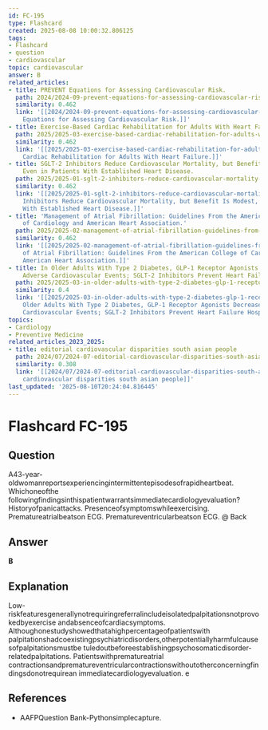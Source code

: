 ```yaml
---
id: FC-195
type: Flashcard
created: 2025-08-08 10:00:32.806125
tags:
- Flashcard
- question
- cardiovascular
topic: cardiovascular
answer: B
related_articles:
- title: PREVENT Equations for Assessing Cardiovascular Risk.
  path: 2024/2024-09-prevent-equations-for-assessing-cardiovascular-risk.md
  similarity: 0.462
  link: '[[2024/2024-09-prevent-equations-for-assessing-cardiovascular-risk|PREVENT
    Equations for Assessing Cardiovascular Risk.]]'
- title: Exercise-Based Cardiac Rehabilitation for Adults With Heart Failure.
  path: 2025/2025-03-exercise-based-cardiac-rehabilitation-for-adults-with-heart.md
  similarity: 0.462
  link: '[[2025/2025-03-exercise-based-cardiac-rehabilitation-for-adults-with-heart|Exercise-Based
    Cardiac Rehabilitation for Adults With Heart Failure.]]'
- title: SGLT-2 Inhibitors Reduce Cardiovascular Mortality, but Benefit Is Modest,
    Even in Patients With Established Heart Disease.
  path: 2025/2025-01-sglt-2-inhibitors-reduce-cardiovascular-mortality-but-benefi.md
  similarity: 0.462
  link: '[[2025/2025-01-sglt-2-inhibitors-reduce-cardiovascular-mortality-but-benefi|SGLT-2
    Inhibitors Reduce Cardiovascular Mortality, but Benefit Is Modest, Even in Patients
    With Established Heart Disease.]]'
- title: 'Management of Atrial Fibrillation: Guidelines From the American College
    of Cardiology and American Heart Association.'
  path: 2025/2025-02-management-of-atrial-fibrillation-guidelines-from-the-americ.md
  similarity: 0.462
  link: '[[2025/2025-02-management-of-atrial-fibrillation-guidelines-from-the-americ|Management
    of Atrial Fibrillation: Guidelines From the American College of Cardiology and
    American Heart Association.]]'
- title: In Older Adults With Type 2 Diabetes, GLP-1 Receptor Agonists Decrease Major
    Adverse Cardiovascular Events; SGLT-2 Inhibitors Prevent Heart Failure Hospitalizations.
  path: 2025/2025-03-in-older-adults-with-type-2-diabetes-glp-1-receptor-agonists.md
  similarity: 0.4
  link: '[[2025/2025-03-in-older-adults-with-type-2-diabetes-glp-1-receptor-agonists|In
    Older Adults With Type 2 Diabetes, GLP-1 Receptor Agonists Decrease Major Adverse
    Cardiovascular Events; SGLT-2 Inhibitors Prevent Heart Failure Hospitalizations.]]'
topics:
- Cardiology
- Preventive Medicine
related_articles_2023_2025:
- title: editorial cardiovascular disparities south asian people
  path: 2024/07/2024-07-editorial-cardiovascular-disparities-south-asian-people.md
  similarity: 0.308
  link: '[[2024/07/2024-07-editorial-cardiovascular-disparities-south-asian-people|editorial
    cardiovascular disparities south asian people]]'
last_updated: '2025-08-10T20:24:04.816445'
---
```


# Flashcard FC-195

## Question

A43-year-oldwomanreportsexperiencingintermittentepisodesofrapidheartbeat. Whichoneofthe followingfindingsinthispatientwarrantsimmediatecardiologyevaluation? Historyofpanicattacks. Presenceofsymptomswhileexercising. Prematureatrialbeatson ECG. Prematureventricularbeatson ECG. @ Back

## Answer

**B**

## Explanation

Low-riskfeaturesgenerallynotrequiringreferralincludeisolatedpalpitationsnotprovokedbyexercise andabsenceofcardiacsymptoms. Althoughonestudyshowedthatahighpercentageofpatientswith palpitationshadcoexistingpsychiatricdisorders,otherpotentiallyharmfulcausesofpalpitationsmustbe tuledoutbeforeestablishingpsychosomaticdisorder-relatedpalpitations. Patientswithprematureatrial contractionsandprematureventricularcontractionswithoutotherconcerningfindingsdonotrequirean immediatecardiologyevaluation. e

## References

- AAFPQuestion Bank-Pythonsimplecapture.

